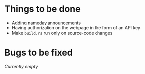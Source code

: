 # Things to be done
- Adding nameday announcements
- Having authorization on the webpage in the form of an API key
- Make `build.rs` run only on source-code changes
# Bugs to be fixed
_Currently empty_